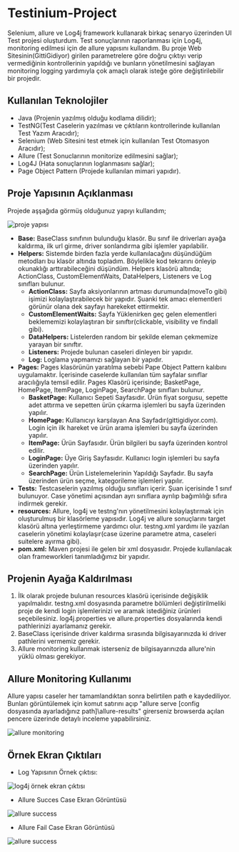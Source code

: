 # Testinium-Project

Selenium, allure ve Log4j framework kullanarak birkaç senaryo üzerinden UI Test projesi oluşturdum. Test sonuçlarının raporlanması için Log4j, monitoring edilmesi için de allure yapısını kullandım. Bu proje Web Sitesinin(GittiGidiyor) girilen parametrelere göre doğru  çıktıyı verip vermediğinin kontrollerinin yapıldığı ve bunların yönetilmesini sağlayan monitoring logging yardımıyla çok amaçlı olarak isteğe göre değiştirilebilir bir projedir. 

## Kullanılan Teknolojiler

- Java (Projenin yazılmış olduğu kodlama dilidir);
- TestNG(Test Caselerin yazılması ve çıktıların kontrollerinde kullanılan Test Yazım Aracıdır);
- Selenium (Web Sitesini test etmek için kullanılan Test Otomasyon Aracıdır);
- Allure (Test Sonuclarının monitorize edilmesini sağlar);
- Log4J (Hata sonuçlarının loglanmasını sağlar);
- Page Object Pattern (Projede kullanılan mimari yapıdır).

## Proje Yapısının Açıklanması

Projede aşşağıda görmüş olduğunuz yapıyı kullandım;

![proje yapısı](https://user-images.githubusercontent.com/56224909/119259011-dec75b80-bbd4-11eb-850f-3d91e913f594.png)

+ **Base:** BaseClass sınıfının bulunduğu klasör. Bu sınıf ile driverları ayağa kaldırma, ilk url girme, driver sonlandırma gibi işlemler yapılabilir.
+ **Helpers:** Sistemde birden fazla yerde kullanılacağını düşündüğüm metodları bu klasör altında topladım. Böylelikle kod tekrarını önleyip okunaklığı arttırabileceğini düşündüm. Helpers klasörü altında; ActionClass, CustomElementWaits, DataHelpers, Listeners ve Log sınıfları bulunur. 
  + **ActionClass:** Sayfa aksiyonlarının artması durumunda(moveTo gibi) işimizi kolaylaştırabilecek bir yapıdır. Şuanki tek amacı elementleri görünür olana dek sayfayı harekeket ettirmektir.
  + **CustomElementWaits:** Sayfa Yüklenirken geç gelen elementleri beklememizi kolaylaştıran bir sınıftır(clickable, visibility ve findall gibi).
  + **DataHelpers:** Listelerden random bir şekilde eleman çekmemize yarayan bir sınıftır.
  + **Listeners:** Projede bulunan caseleri dinleyen bir yapıdır.
  + **Log:** Loglama yapmamızı sağlayan bir yapıdır.
+ **Pages:** Pages klasörünün yaratılma sebebi Pape Object Pattern kalıbını uygulamaktır. İçerisinde caselerde kullanılan tüm sayfalar sınıflar aracılığıyla temsil edilir. Pages Klasörü içerisinde; BasketPage, HomePage, ItemPage, LoginPage, SearchPage sınıfları bulunur.
  + **BasketPage:** Kullanıcı Sepeti Sayfasıdır. Ürün fiyat sorgusu, sepette adet attırma ve sepetten ürün çıkarma işlemleri bu sayfa üzerinden yapılır.
  + **HomePage:** Kullanıcıyı karşılayan Ana Sayfadır(gittigidiyor.com). Login için ilk hareket ve ürün arama işlemleri bu sayfa üzerinden yapılır.
  + **ItemPage:** Ürün Sayfasıdır. Ürün bilgileri bu sayfa üzerinden kontrol edilir.
  + **LoginPage:** Üye Giriş Sayfasıdır. Kullanıcı login işlemleri bu sayfa üzerinden yapılır. 
  + **SearchPage:** Ürün Listelemelerinin Yapıldığı Sayfadır. Bu sayfa üzerinden ürün seçme, kategorileme işlemleri yapılır.
+ **Tests:** Testcaselerin yazılmış olduğu sınıfları içerir. Şuan içerisinde 1 sınıf bulunuyor. Case yönetimi açısından ayrı sınıflara ayrılıp bağımlılığı sıfıra indirmek gerekir.
+ **resources:** Allure, log4j ve testng'nın yönetilmesini kolaylaştırmak için oluşturulmuş bir klasörleme yapısıdır. Log4j ve allure sonuçlarını target klasörü altına yerleştirmeme yardımcı olur. testng.xml yardımı ile yazılan caselerin yönetimi kolaylaşır(case üzerine parametre atma, caseleri suitelere ayırma gibi).
+ **pom.xml:** Maven projesi ile gelen bir xml dosyasıdır. Projede kullanılacak olan frameworkleri tanımladığımız bir yapıdır.

## Projenin Ayağa Kaldırılması

1. İlk olarak projede bulunan resources klasörü içerisinde değişiklik yapılmalıdır. testng.xml dosyasında parametre bölümleri değiştirilmeliki proje de kendi login işlemlerinizi ve aramak istediğiniz ürünleri seçebilesiniz. log4j.properties ve allure.properties dosyalarında kendi pathlerinizi ayarlamanız gerekir.
2. BaseClass içerisinde driver kaldırma sırasında bilgisayarınızda ki driver pathlerini vermemiz gerekir.
3. Allure monitoring kullanmak isterseniz de bilgisayarınızda allure'nin yüklü olması gerekiyor.

## Allure Monitoring Kullanımı

Allure yapısı caseler her tamamlandıktan sonra belirtilen path e kaydediliyor. Bunları görüntülemek için komut satırını açıp "allure serve [config dosyasında ayarladığınız path]\allure-results" girerseniz browserda açılan pencere üzerinde detaylı inceleme yapabilirsiniz.

![allure monitoring](https://user-images.githubusercontent.com/56224909/119260520-cb6bbe80-bbdb-11eb-9ba4-bf7b736000fb.png)

## Örnek Ekran Çıktıları

- Log Yapısının Örnek çıktısı:

![log4j örnek ekran çıktısı](https://user-images.githubusercontent.com/56224909/119260686-8dbb6580-bbdc-11eb-9d36-77e522521e4e.png)

- Allure Succes Case Ekran Görüntüsü

![allure success](https://user-images.githubusercontent.com/56224909/119261006-fc4cf300-bbdd-11eb-983a-414d3294f0a3.png)

- Allure Fail Case Ekran Görüntüsü

![allure success](https://user-images.githubusercontent.com/56224909/119264182-c06c5a80-bbea-11eb-8e1a-cde53e5980b9.png)


